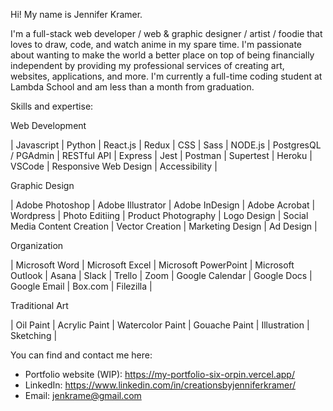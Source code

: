 Hi! My name is Jennifer Kramer. 

I'm a full-stack web developer / web & graphic designer / artist / foodie that loves to draw, code, and watch anime in my spare time. I'm passionate about wanting to make the world a better place on top of being financially independent by providing my professional services of creating art, websites, applications, and more. I'm currently a full-time coding student at Lambda School and am less than a month from graduation.

Skills and expertise:

Web Development

| Javascript | Python | React.js | Redux | CSS | Sass | NODE.js | PostgresQL / PGAdmin | RESTful API | Express | Jest | Postman | Supertest | Heroku | VSCode | Responsive Web Design | Accessibility |

Graphic Design

| Adobe Photoshop | Adobe Illustrator | Adobe InDesign | Adobe Acrobat | Wordpress | Photo Editiing | Product Photography | Logo Design | Social Media Content Creation | Vector Creation | Marketing Design | Ad Design |

Organization

| Microsoft Word | Microsoft Excel | Microsoft PowerPoint | Microsoft Outlook | Asana | Slack | Trello | Zoom | Google Calendar | Google Docs | Google Email | Box.com | Filezilla |

Traditional Art

| Oil Paint | Acrylic Paint | Watercolor Paint | Gouache Paint | Illustration | Sketching |

You can find and contact me here:

- Portfolio website (WIP): https://my-portfolio-six-orpin.vercel.app/
- LinkedIn: https://www.linkedin.com/in/creationsbyjenniferkramer/
- Email: jenkrame@gmail.com

